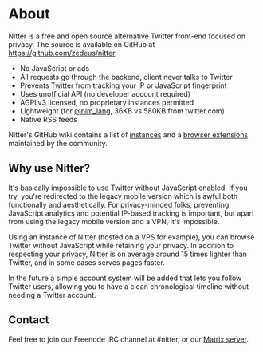 # About

Nitter is a free and open source alternative Twitter front-end focused on
privacy. The source is available on GitHub at <https://github.com/zedeus/nitter>

* No JavaScript or ads
* All requests go through the backend, client never talks to Twitter
* Prevents Twitter from tracking your IP or JavaScript fingerprint
* Uses unofficial API (no developer account required)
* AGPLv3 licensed, no proprietary instances permitted
* Lightweight (for [@nim_lang](/nim_lang), 36KB vs 580KB from twitter.com)
* Native RSS feeds

Nitter's GitHub wiki contains a list of
[instances](https://github.com/zedeus/nitter/wiki/Nitter-Instances) and
a [browser extensions](https://github.com/zedeus/nitter/wiki/Extensions)
maintained by the community.

## Why use Nitter?

It's basically impossible to use Twitter without JavaScript enabled. If you try,
you're redirected to the legacy mobile version which is awful both functionally
and aesthetically. For privacy-minded folks, preventing JavaScript analytics and
potential IP-based tracking is important, but apart from using the legacy mobile
version and a VPN, it's impossible.

Using an instance of Nitter (hosted on a VPS for example), you can browse
Twitter without JavaScript while retaining your privacy. In addition to
respecting your privacy, Nitter is on average around 15 times lighter than
Twitter, and in some cases serves pages faster.

In the future a simple account system will be added that lets you follow Twitter
users, allowing you to have a clean chronological timeline without needing a
Twitter account.

## Contact

Feel free to join our Freenode IRC channel at #nitter, or our
[Matrix server](https://matrix.to/#/#nitter:matrix.org).
